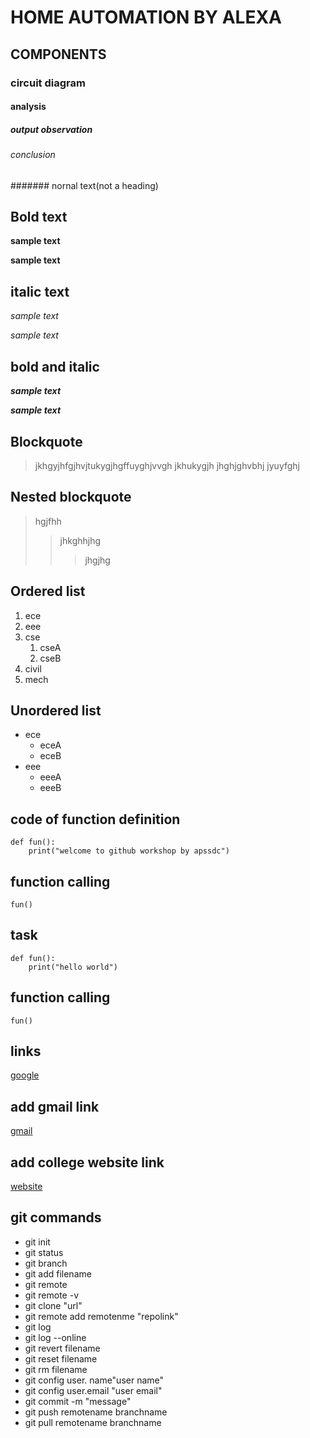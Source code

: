 # HOME AUTOMATION BY ALEXA
## COMPONENTS
### circuit diagram
#### analysis
##### output observation
###### conclusion
####### nornal text(not a heading)
## Bold text
**sample text**

__sample text__
## italic text
*sample text*

_sample text_
## bold and italic
**_sample text_**

__*sample text*__
## Blockquote
> jkhgyjhfgjhvjtukygjhgffuyghjvvgh
jkhukygjh
jhghjghvbhj
jyuyfghj
## Nested blockquote
> hgjfhh
>> jhkghhjhg
>>> jhgjhg
## Ordered list
1. ece
2. eee
3. cse
    1. cseA
    2. cseB
4. civil
5. mech
## Unordered list
- ece
    * eceA
    * eceB
- eee
    + eeeA
    + eeeB
## code of function definition
```
def fun():
    print("welcome to github workshop by apssdc")
 ```
## function calling
`
fun()
`
## task
```
def fun():
    print("hello world")
```
## function calling
`
fun()
`
## links
[google](https://www.google.com/)

## add gmail link
[gmail](madhulatha7171@gmail.com)
## add college website link
[website](https://www.kits.anna.org.com)
## git commands
- git init
- git status
- git branch
- git add filename
- git remote
- git remote -v
- git clone "url"
- git remote add remotenme "repolink"
- git log
- git log --online
- git revert filename
- git reset filename
- git rm filename
- git config user. name"user name"
- git config user.email "user email"
- git commit -m "message"
- git push remotename branchname
- git pull remotename branchname
